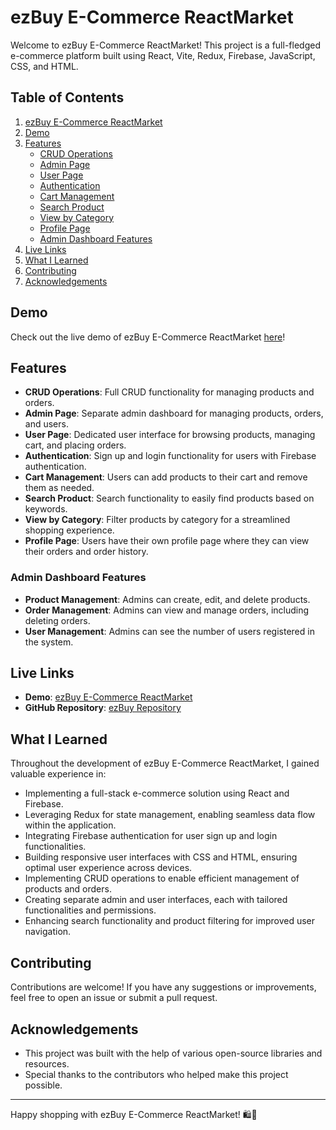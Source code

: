 # ezBuy E-Commerce ReactMarket

Welcome to ezBuy E-Commerce ReactMarket! This project is a full-fledged e-commerce platform built using React, Vite, Redux, Firebase, JavaScript, CSS, and HTML.

## Table of Contents

1. [ezBuy E-Commerce ReactMarket](#ezbuy-e-commerce-reactmarket)
2. [Demo](#demo)
3. [Features](#features)
   - [CRUD Operations](#crud-operations)
   - [Admin Page](#admin-page)
   - [User Page](#user-page)
   - [Authentication](#authentication)
   - [Cart Management](#cart-management)
   - [Search Product](#search-product)
   - [View by Category](#view-by-category)
   - [Profile Page](#profile-page)
   - [Admin Dashboard Features](#admin-dashboard-features)
4. [Live Links](#live-links)
5. [What I Learned](#what-i-learned)
6. [Contributing](#contributing)
7. [Acknowledgements](#acknowledgements)

## Demo

Check out the live demo of ezBuy E-Commerce ReactMarket [here](https://react-ecommerce-crud-app.vercel.app/)!

## Features

- **CRUD Operations**: Full CRUD functionality for managing products and orders.
- **Admin Page**: Separate admin dashboard for managing products, orders, and users.
- **User Page**: Dedicated user interface for browsing products, managing cart, and placing orders.
- **Authentication**: Sign up and login functionality for users with Firebase authentication.
- **Cart Management**: Users can add products to their cart and remove them as needed.
- **Search Product**: Search functionality to easily find products based on keywords.
- **View by Category**: Filter products by category for a streamlined shopping experience.
- **Profile Page**: Users have their own profile page where they can view their orders and order history.

### Admin Dashboard Features

- **Product Management**: Admins can create, edit, and delete products.
- **Order Management**: Admins can view and manage orders, including deleting orders.
- **User Management**: Admins can see the number of users registered in the system.

## Live Links

- **Demo**: [ezBuy E-Commerce ReactMarket](https://ez-buy.netlify.app/)
- **GitHub Repository**: [ezBuy Repository](https://github.com/aruntutter/react-ecommerce-crud-app)

## What I Learned

Throughout the development of ezBuy E-Commerce ReactMarket, I gained valuable experience in:

- Implementing a full-stack e-commerce solution using React and Firebase.
- Leveraging Redux for state management, enabling seamless data flow within the application.
- Integrating Firebase authentication for user sign up and login functionalities.
- Building responsive user interfaces with CSS and HTML, ensuring optimal user experience across devices.
- Implementing CRUD operations to enable efficient management of products and orders.
- Creating separate admin and user interfaces, each with tailored functionalities and permissions.
- Enhancing search functionality and product filtering for improved user navigation.

## Contributing

Contributions are welcome! If you have any suggestions or improvements, feel free to open an issue or submit a pull request.

## Acknowledgements

- This project was built with the help of various open-source libraries and resources.
- Special thanks to the contributors who helped make this project possible.

---

Happy shopping with ezBuy E-Commerce ReactMarket! 🛍️🚀
